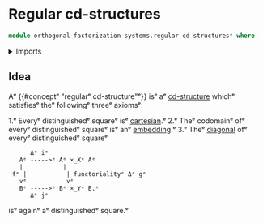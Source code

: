 # Regular cd-structures

```agda
module orthogonal-factorization-systems.regular-cd-structuresᵉ where
```

<details><summary>Imports</summary>

```agda

```

</details>

## Idea

Aᵉ {{#conceptᵉ "regularᵉ cd-structure"ᵉ}} isᵉ aᵉ
[cd-structure](orthogonal-factorization-systems.cd-structures.mdᵉ) whichᵉ
satisfiesᵉ theᵉ followingᵉ threeᵉ axiomsᵉ:

1.ᵉ Everyᵉ distinguishedᵉ squareᵉ isᵉ [cartesian](foundation.pullbacks.md).ᵉ
2.ᵉ Theᵉ codomainᵉ ofᵉ everyᵉ distinguishedᵉ squareᵉ isᵉ anᵉ
   [embedding](foundation.embeddings.md).ᵉ
3.ᵉ Theᵉ [diagonal](foundation.diagonals-of-morphisms-arrows.mdᵉ) ofᵉ everyᵉ
   distinguishedᵉ squareᵉ
   ```text
         Δᵉ iᵉ
      Aᵉ ----->ᵉ Aᵉ ×_Xᵉ Aᵉ
      |           |
    fᵉ |           | functorialityᵉ Δᵉ gᵉ
      ∨ᵉ           ∨ᵉ
      Bᵉ ----->ᵉ Bᵉ ×_Yᵉ B.ᵉ
         Δᵉ jᵉ
   ```
   isᵉ againᵉ aᵉ distinguishedᵉ square.ᵉ